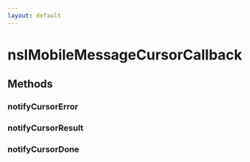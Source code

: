 ```yaml
---
layout: default
---
```


# nsIMobileMessageCursorCallback #

## Methods ##

### notifyCursorError ###

### notifyCursorResult ###

### notifyCursorDone ###
